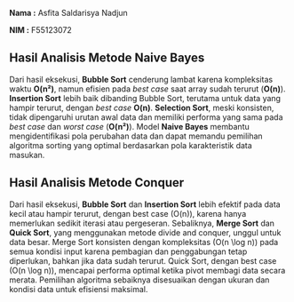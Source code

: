 **Nama  :** Asfita Saldarisya Nadjun 

**NIM   :** F55123072

## Hasil Analisis Metode Naive Bayes
Dari hasil eksekusi, **Bubble Sort** cenderung lambat karena kompleksitas waktu **O(n²)**, namun efisien pada *best case* saat array sudah terurut (**O(n)**). **Insertion Sort** lebih baik dibanding Bubble Sort, terutama untuk data yang hampir terurut, dengan *best case* **O(n)**. **Selection Sort**, meski konsisten, tidak dipengaruhi urutan awal data dan memiliki performa yang sama pada *best case* dan *worst case* (**O(n²)**). Model **Naive Bayes** membantu mengidentifikasi pola perubahan data dan dapat memandu pemilihan algoritma sorting yang optimal berdasarkan pola karakteristik data masukan.

## Hasil Analisis Metode Conquer
Dari hasil eksekusi, **Bubble Sort** dan **Insertion Sort** lebih efektif pada data kecil atau hampir terurut, dengan best case \(O(n)\), karena hanya memerlukan sedikit iterasi atau pergeseran. Sebaliknya, **Merge Sort** dan **Quick Sort**, yang menggunakan metode divide and conquer, unggul untuk data besar. Merge Sort konsisten dengan kompleksitas \(O(n \log n)\) pada semua kondisi input karena pembagian dan penggabungan tetap diperlukan, bahkan jika data sudah terurut. Quick Sort, dengan best case \(O(n \log n)\), mencapai performa optimal ketika pivot membagi data secara merata. Pemilihan algoritma sebaiknya disesuaikan dengan ukuran dan kondisi data untuk efisiensi maksimal.
